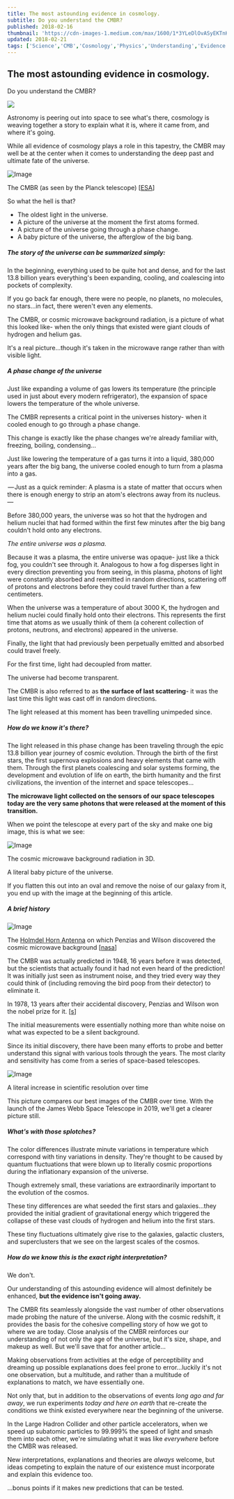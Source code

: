 ```yaml
---
title: The most astounding evidence in cosmology.
subtitle: Do you understand the CMBR?
published: 2018-02-16
thumbnail: 'https://cdn-images-1.medium.com/max/1600/1*3YLeDlOvASyEKTnKR0t8VQ.png'
updated: 2018-02-21
tags: ['Science','CMB','Cosmology','Physics','Understanding','Evidence']
---
```

## The most astounding evidence in cosmology.

Do you understand the CMBR?

![](https://cdn-images-1.medium.com/max/1600/1*3YLeDlOvASyEKTnKR0t8VQ.png)

Astronomy is peering out into space to see what's there, cosmology is weaving together a story to explain what it is, where it came from, and where it's going.

While all evidence of cosmology plays a role in this tapestry, the CMBR may well be at the center when it comes to understanding the deep past and ultimate fate of the universe.

![Image](https://cdn-images-1.medium.com/max/2000/1*Lx0BTckbw0hP_TCVxLWwXQ.jpeg)

The CMBR (as seen by the Planck telescope) [[ESA](http://www.esa.int/spaceinimages/Images/2013/03/Planck_CMB)]

So what the hell is that?

- The oldest light in the universe.
- A picture of the universe at the moment the first atoms formed.
- A picture of the universe going through a phase change.
- A baby picture of the universe, the afterglow of the big bang.

##### **The story of the universe can be summarized simply:**

In the beginning, everything used to be quite hot and dense, and for the last 13.8 billion years everything's been expanding, cooling, and coalescing into pockets of complexity.

If you go back far enough, there were no people, no planets, no molecules, no stars...in fact, there weren't even any elements.

The CMBR, or cosmic microwave background radiation, is a picture of what this looked like- when the only things that existed were giant clouds of hydrogen and helium gas.

It's a real picture...though it's taken in the microwave range rather than with visible light.

##### A phase change of the universe

Just like expanding a volume of gas lowers its temperature (the principle used in just about every modern refrigerator), the expansion of space lowers the temperature of the whole universe.

The CMBR represents a critical point in the universes history- when it cooled enough to go through a phase change.

This change is exactly like the phase changes we're already familiar with, freezing, boiling, condensing...

Just like lowering the temperature of a gas turns it into a liquid, 380,000 years after the big bang, the universe cooled enough to turn from a plasma into a gas.

 — Just as a quick reminder: A plasma is a state of matter that occurs when there is enough energy to strip an atom's electrons away from its nucleus. — 

Before 380,000 years, the universe was so hot that the hydrogen and helium nuclei that had formed within the first few minutes after the big bang couldn't hold onto any electrons.

_The entire universe was a plasma._

Because it was a plasma, the entire universe was opaque- just like a thick fog, you couldn't see through it. Analogous to how a fog disperses light in every direction preventing you from seeing, in this plasma, photons of light were constantly absorbed and reemitted in random directions, scattering off of protons and electrons before they could travel further than a few centimeters.

When the universe was a temperature of about 3000 K, the hydrogen and helium nuclei could finally hold onto their electrons. This represents the first time that atoms as we usually think of them (a coherent collection of protons, neutrons, and electrons) appeared in the universe.

Finally, the light that had previously been perpetually emitted and absorbed could travel freely.

For the first time, light had decoupled from matter.

The universe had become transparent.

The CMBR is also referred to as **the surface of last scattering**- it was the last time this light was cast off in random directions.

The light released at this moment has been travelling unimpeded since. 

##### **How do we know it's there?**

The light released in this phase change has been traveling through the epic 13.8 billion year journey of cosmic evolution. Through the birth of the first stars, the first supernova explosions and heavy elements that came with them. Through the first planets coalescing and solar systems forming, the development and evolution of life on earth, the birth humanity and the first civilizations, the invention of the internet and space telescopes...

**The microwave light collected on the sensors of our space telescopes today are the very same photons that were released at the moment of this transition.**

When we point the telescope at every part of the sky and make one big image, this is what we see:

![Image](https://cdn-images-1.medium.com/max/1600/1*ghmBtESSKYKut9gnDOYMWg.gif)

The cosmic microwave background radiation in 3D.

A literal baby picture of the universe.

If you flatten this out into an oval and remove the noise of our galaxy from it, you end up with the image at the beginning of this article.

##### A brief history

![Image](https://cdn-images-1.medium.com/max/1200/1*L3BtLdIHE8LbD7WvASh2SA.jpeg)

The [Holmdel Horn Antenna](https://en.wikipedia.org/wiki/Holmdel_Horn_Antenna) on which Penzias and Wilson discovered the cosmic microwave background [[nasa](https://en.wikipedia.org/wiki/File:Horn_Antenna-in_Holmdel,_New_Jersey.jpeg)]

The CMBR was actually predicted in 1948, 16 years before it was detected, but the scientists that actually found it had not even heard of the prediction! It was initially just seen as instrument noise, and they tried every way they could think of (including  removing the bird poop from their detector) to eliminate it.

In 1978, 13 years after their accidental discovery, Penzias and Wilson won the nobel prize for it. [[s](http://%22The%20Nobel%20Prize%20in%20Physics%201978%22.%20Nobel%20Foundation.%201978.%20Retrieved%202009-01-08.)]

The initial measurements were essentially nothing more than white noise on what was expected to be a silent background. 

Since its initial discovery, there have been many efforts to probe and better understand this signal with various tools through the years. The most clarity and sensitivity has come from a series of space-based telescopes.

![Image](https://cdn-images-1.medium.com/max/1600/1*UJj1ctNa-vf5UwJsWDBLTQ.jpeg)

A literal increase in scientific resolution over time

This picture compares our best images of the CMBR over time. With the launch of the James Webb Space Telescope in 2019, we'll get a clearer picture still.

##### **What's with those splotches?**

The color differences illustrate minute variations in temperature which correspond with tiny variations in density. They're thought to be caused by quantum fluctuations that were blown up to literally cosmic proportions during the inflationary expansion of the universe.

Though extremely small, these variations are extraordinarily important to the evolution of the cosmos.

These tiny differences are what seeded the first stars and galaxies...they provided the initial gradient of gravitational energy which triggered the collapse of these vast clouds of hydrogen and helium into the first stars. 

These tiny fluctuations ultimately give rise to the galaxies, galactic clusters, and superclusters that we see on the largest scales of the cosmos.

##### **How do we know this is the exact right interpretation?**

We don't.

Our understanding of this astounding evidence will almost definitely be enhanced, **but the evidence isn't going away.**

The CMBR fits seamlessly alongside the vast number of other observations made probing the nature of the universe. Along with the cosmic redshift, it provides the basis for the cohesive compelling story of how we got to where we are today. Close analysis of the CMBR reinforces our understanding of not only the age of the universe, but it's size,  shape, and makeup as well. But we'll save that for another article...

Making observations from activities at the edge of perceptibility and dreaming up possible explanations does feel prone to error...luckily it's not one observation, but a multitude, and rather than a multitude of explanations to match, we have essentially one.

Not only that, but in addition to the observations of events _long ago and far away_, we run experiments  _today and here on earth_ that re-create the conditions we think existed everywhere near the beginning of the universe.

In the Large Hadron Collider and other particle accelerators, when we speed up subatomic particles to 99.999% the speed of light and smash them into each other, we're simulating what it was like _everywhere_ before the CMBR was released.

New interpretations, explanations and theories are _always_ welcome, but ideas competing to explain the nature of our existence must incorporate and explain this evidence too. 

...bonus points if it makes new predictions that can be tested.
